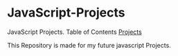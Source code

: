# JavaScript-Projects
JavaScript Projects.
Table of Contents
[Projects](#Projects)

This Repository is made for my future javascript Projects.
